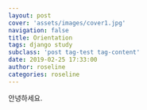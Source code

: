```yaml
---
layout: post
cover: 'assets/images/cover1.jpg'
navigation: false
title: Orientation
tags: django study 
subclass: 'post tag-test tag-content'
date: 2019-02-25 17:33:00
author: roseline
categories: roseline
---
```


안녕하세요.
